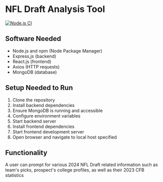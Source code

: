 # NFL Draft Analysis Tool

[![Node.js CI](https://github.com/Tre-Vawn/NFL-Draft-Analysis-Tool/actions/workflows/node.js.yml/badge.svg)](https://github.com/Tre-Vawn/NFL-Draft-Analysis-Tool/actions/workflows/node.js.yml)

## Software Needed

- Node.js and npm (Node Package Manager)
- Express,js (backend)
- React.js (frontend)
- Axios (HTTP requests)
- MongoDB (database)

## Setup Needed to Run

1. Clone the repository
2. Install backend dependencies
3. Ensure MongoDB is running and accessible
4. Configure environment variables
5. Start backend server
6. Install frontend dependencies
7. Start frontend development server
8. Open browser and navigate to local host specified

## Functionality

A user can prompt for various 2024 NFL Draft related information such as team's picks, prospect's college profiles, as well as their 2023 CFB statistics
